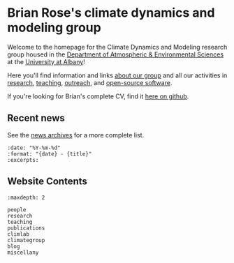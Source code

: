 # Brian Rose's climate dynamics and modeling group

Welcome to the homepage for the Climate Dynamics and Modeling research group
housed in the [Department of Atmospheric & Environmental Sciences](https://www.albany.edu/daes)
at the [University at Albany](https://www.albany.edu)!

Here you'll find information and links [about our group](people) and all our activities
in [research](research), [teaching](teaching), [outreach](miscellany),
and [open-source software](climlab).

If you're looking for Brian's complete CV, find it [here on github](https://github.com/brian-rose/CV/blob/master/Rose_CV.pdf).

## Recent news

See the [news archives](blog) for a more complete list.

```{postlist} 5
:date: "%Y-%m-%d"
:format: "{date} - {title}"
:excerpts:
```

## Website Contents

```{toctree}
:maxdepth: 2

people
research
teaching
publications
climlab
climategroup
blog
miscellany
```
